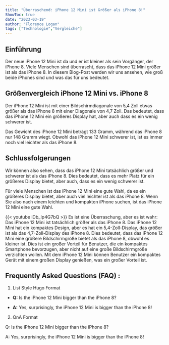 ```yaml
---
title: "Überraschend: iPhone 12 Mini ist Größer als iPhone 8!"
ShowToc: true 
date: "2023-03-19"
author: "Florence Logan" 
tags: ["Technologie","Vergleiche"]
---
```

## Einführung

Der neue iPhone 12 Mini ist da und er ist kleiner als sein Vorgänger, der iPhone 8. Viele Menschen sind überrascht, dass das iPhone 12 Mini größer ist als das iPhone 8. In diesem Blog-Post werden wir uns ansehen, wie groß beide iPhones sind und was das für uns bedeutet.

## Größenvergleich iPhone 12 Mini vs. iPhone 8

Der iPhone 12 Mini ist mit einer Bildschirmdiagonale von 5,4 Zoll etwas größer als das iPhone 8 mit einer Diagonale von 4,7 Zoll. Das bedeutet, dass das iPhone 12 Mini ein größeres Display hat, aber auch dass es ein wenig schwerer ist.

Das Gewicht des iPhone 12 Mini beträgt 133 Gramm, während das iPhone 8 nur 148 Gramm wiegt. Obwohl das iPhone 12 Mini schwerer ist, ist es immer noch viel leichter als das iPhone 8.

## Schlussfolgerungen

Wir können also sehen, dass das iPhone 12 Mini tatsächlich größer und schwerer ist als das iPhone 8. Dies bedeutet, dass es mehr Platz für ein größeres Display bietet, aber auch, dass es ein wenig schwerer ist.

Für viele Menschen ist das iPhone 12 Mini eine gute Wahl, da es ein größeres Display bietet, aber auch viel leichter ist als das iPhone 8. Wenn Sie also nach einem leichten und kompakten iPhone suchen, ist das iPhone 12 Mini eine gute Wahl.

{{< youtube iDb_Ip4G7bQ >}} 
Es ist eine Überraschung, aber es ist wahr: Das iPhone 12 Mini ist tatsächlich größer als das iPhone 8. Das iPhone 12 Mini hat ein kompaktes Design, aber es hat ein 5,4-Zoll-Display, das größer ist als das 4,7-Zoll-Display des iPhone 8. Dies bedeutet, dass das iPhone 12 Mini eine größere Bildschirmgröße bietet als das iPhone 8, obwohl es kleiner ist. Dies ist ein großer Vorteil für Benutzer, die ein kompaktes Smartphone bevorzugen, aber nicht auf eine große Bildschirmgröße verzichten wollen. Mit dem iPhone 12 Mini können Benutzer ein kompaktes Gerät mit einem großen Display genießen, was ein großer Vorteil ist.

## Frequently Asked Questions (FAQ) :
1. List Style Hugo Format

- **Q:** Is the iPhone 12 Mini bigger than the iPhone 8?

- **A:** Yes, surprisingly, the iPhone 12 Mini is bigger than the iPhone 8!

2. QnA Format

Q: Is the iPhone 12 Mini bigger than the iPhone 8?

A: Yes, surprisingly, the iPhone 12 Mini is bigger than the iPhone 8!


